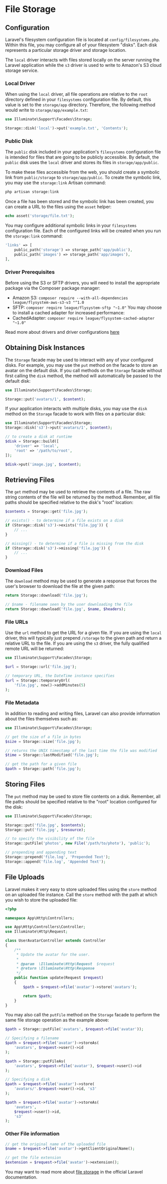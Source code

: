 # File Storage

## Configuration
Laravel's filesystem configuration file is located at `config/filesystems.php`. Within this file, you may configure all of your filesystem "disks". Each disk represents a particular storage driver and storage location.

The `local` driver interacts with files stored locally on the server running the Laravel application while the `s3` driver is used to write to Amazon's S3 cloud storage service.

### Local Driver
When using the `local` driver, all file operations are relative to the `root` directory defined in your `filesystems` configuration file. By default, this value is set to the `storage/app` directory. Therefore, the following method would write to `storage/app/example.txt`:
```php
use Illuminate\Support\Facades\Storage;

Storage::disk('local')->put('example.txt', 'Contents');
```

### Public Disk
The `public` disk included in your application's `filesystems` configuration file is intended for files that are going to be publicly accessible. By default, the `public` disk uses the `local` driver and stores its files in `storage/app/public`.

To make these files accessible from the web, you should create a symbolic link from `public/storage` to `storage/app/public`. To create the symbolic link, you may use the `storage:link` Artisan command:
```sh
php artisan storage:link
```

Once a file has been stored and the symbolic link has been created, you can create a URL to the files using the `asset` helper:
```php
echo asset('storage/file.txt');
```

You may configure additional symbolic links in your `filesystems` configuration file. Each of the configured links will be created when you run the `storage:link` command:
```php
'links' => [
    public_path('storage') => storage_path('app/public'),
    public_path('images') => storage_path('app/images'),
],
```

### Driver Prerequisites
Before using the S3 or SFTP drivers, you will need to install the appropriate package via the Composer package manager:
 - Amazon S3: `composer require --with-all-dependencies league/flysystem-aws-s3-v3 "^1.0`
 - SFTP: `composer require league/flysystem-sftp "~1.0"`
 You may choose to install a cached adapter for increased performance:
 - CachedAdapter: `composer require league/flysystem-cached-adapter "~1.0"`

Read more about drivers and driver configurations [here](https://laravel.com/docs/8.x/filesystem#driver-prerequisites)

## Obtaining Disk Instances
The `Storage` facade may be used to interact with any of your configured disks. For example, you may use the `put` method on the facade to store an avatar on the default disk. If you call methods on the `Storage` facade without first calling the `disk` method, the method will automatically be passed to the default disk:
```php
use Illuminate\Support\Facades\Storage;

Storage::put('avatars/1', $content);
```

If your application interacts with multiple disks, you may use the `disk` method on the `Storage` facade to work with files on a particular disk:
```php
use Illuminate\Support\Facades\Storage;
Storage::disk('s3')->put('avatars/1', $content);

// to create a disk at runtime
$disk = Storage::build([
    'driver' => 'local',
    'root' => '/path/to/root',
]);

$disk->put('image.jpg', $content);
```

## Retrieving Files
The `get` method may be used to retrieve the contents of a file. The raw string contents of the file will be returned by the method. Remember, all file paths should be specified relative to the disk's "root" location:
```php
$contents = Storage::get('file.jpg');

// exists() - to determine if a file exists on a disk
if (Storage::disk('s3')->exists('file.jpg')) {
    // ...
}

// missing() - to determine if a file is missing from the disk
if (Storage::disk('s3')->missing('file.jpg')) {
    // ...
}
```

### Download Files
The `download` method may be used to generate a response that forces the user's browser to download the file at the given path:
```php
return Storage::download('file.jpg');

// $name - filename seen by the user downloading the file
return Storage::download('file.jpg', $name, $headers);
```

### File URLs
Use the `url` method to get the URL for a given file. If you are using the `local` driver, this will typically just prepend `/storage` to the given path and return a relative URL to the file. If you are using the `s3` driver, the fully qualified remote URL will be returned:
```php
use Illuminate\Support\Facades\Storage;

$url = Storage::url('file.jpg');

// temporary URL, the DateTime instance specifies
$url = Storage::temporaryUrl(
    'file.jpg', now()->addMinutes(5)
);
```

### File Metadata
In addition to reading and writing files, Laravel can also provide information about the files themselves such as:
```php
use Illuminate\Support\Facades\Storage;

// get the size of a file in bytes
$size = Storage::size('file.jpg');

// returns the UNIX timestamp of the last time the file was modified
$time = Storage::lastModified('file.jpg');

// get the path for a given file
$path = Storage::path('file.jpg');
```

## Storing Files
The `put` method may be used to store file contents on a disk. Remember, all file paths should be specified relative to the "root" location configured for the disk:
```php
use Illuminate\Support\Facades\Storage;

Storage::put('file.jpg', $contents);
Storage::put('file.jpg', $resource);

// to specify the visibility of the file
Storage::putFile('photos', new File('/path/to/photo'), 'public');

// prepending and appending text
Storage::prepend('file.log', 'Prepended Text');
Storage::append('file.log', 'Appended Text');
```

## File Uploads
Laravel makes it very easy to store uploaded files using the `store` method on an uploaded file instance. Call the `store` method with the path at which you wish to store the uploaded file:
```php
<?php

namespace App\Http\Controllers;

use App\Http\Controllers\Controller;
use Illuminate\Http\Request;

class UserAvatarController extends Controller
{
    /**
     * Update the avatar for the user.
     *
     * @param  \Illuminate\Http\Request  $request
     * @return \Illuminate\Http\Response
     */
    public function update(Request $request)
    {
        $path = $request->file('avatar')->store('avatars');

        return $path;
    }
}
```

You may also call the `putFile` method on the `Storage` facade to perform the same file storage operation as the example above:
```php
$path = Storage::putFile('avatars', $request->file('avatar'));

// Specifying a filename
$path = $request->file('avatar')->storeAs(
    'avatars', $request->user()->id
);

$path = Storage::putFileAs(
    'avatars', $request->file('avatar'), $request->user()->id
);

// Specifying a disk
$path = $request->file('avatar')->store(
    'avatars/'.$request->user()->id, 's3'
);

$path = $request->file('avatar')->storeAs(
    'avatars',
    $request->user()->id,
    's3'
);
```

### Other File information
```php
// get the original name of the uploaded file
$name = $request->file('avatar')->getClientOriginalName();

// get the file extension
$extension = $request->file('avatar')->extension();
```

You may want to read more about [file storage](https://laravel.com/docs/8.x/filesystem) in the official Laravel documentation.
